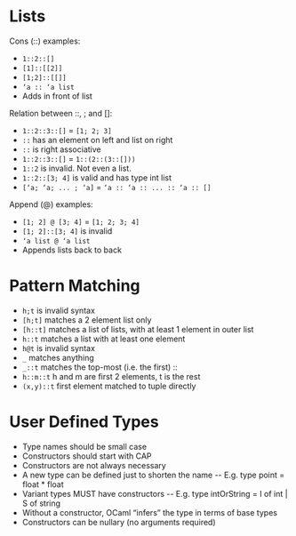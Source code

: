 Lists
======

Cons (::) examples:

- `1::2::[]`
- `[1]::[[2]]`
- `[1;2]::[[]]`
- `‘a :: ‘a list`
- Adds in front of list


Relation between ::, ; and []:

- `1::2::3::[]` = `[1; 2; 3]`
- `::` has an element on left and list on right
- `::` is right associative
- `1::2::3::[]` = `1::(2::(3::[]))`
- `1::2` is invalid. Not even a list.
- `1::2::[3; 4]` is valid and has type int list
- `[‘a; ‘a; ... ; ‘a]` = `‘a :: ‘a :: ... :: ‘a :: []`


Append (@) examples:

- `[1; 2] @ [3; 4]` = `[1; 2; 3; 4]`
- `[1; 2]::[3; 4]` is invalid
- `‘a list @ ‘a list`
- Appends lists back to back



Pattern Matching
=================

- `h;t` is invalid syntax
- `[h;t]` matches a 2 element list only
- `[h::t]`  matches a list of lists, with at least 1 element in outer list
- `h::t` matches a list with at least one element
- `h@t` is invalid syntax
- `_` matches anything
- `_::t`    matches the top-most (i.e. the first) ::
- `h::m::t` h and m are first 2 elements, t is the rest
- `(x,y)::t` first element matched to tuple directly



User Defined Types
===================

- Type names should be small case
- Constructors should start with CAP
- Constructors are not always necessary
- A new type can be defined just to shorten the name
  -- E.g. type point = float * float
- Variant types MUST have constructors
  -- E.g. type intOrString = I of int | S of string
- Without a constructor, OCaml “infers” the type in terms of base types
- Constructors can be nullary (no arguments required)

